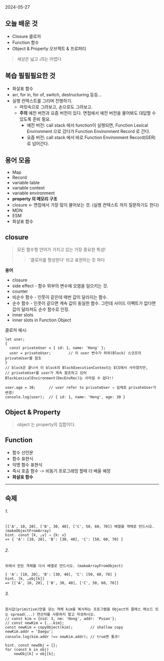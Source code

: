 2024-05-27

오늘 배운 것
---
- Closure 클로저
- Function 함수
- Object & Property 오브젝트 & 프로퍼티
>세상은 넓고 JS는 어렵다

복습 필필필요한 것
--
- 화살표 함수
- arr, for in, for of, switch, destructuring 등등... 
- 실행 컨텍스트를 그리며 진행하기.
  - 머릿속으로 그려보고, 손으로도 그려보고.
  - **주의** 예전 버전과 요즘 버전이 있다. 면접에서 예전 버전을 물어봐도 대답할 수 있도록 준비 필요.
    - 예전 버전: call stack 에서 function이 실행되면, Function Lexical Environment 으로 갔다가 Function Environment Record 로 간다. 
    - 요즘 버전: call stack 에서 바로 Function Environment Record(GER)로 넘어간다.


용어 모음
---
- Map
- Record 
- variable table 
- variable context 
- variable environment 
- **property 의 메모리 구조**
- closure <- 면접에서 가장 많이 물어보는 것. 
(실행 컨텍스트 까지 질문하기도 한다)
- MDN
- ESM
- 화살표 함수


closure
----
> 모든 함수형 언어가 가지고 있는 가장 중요한 특성!
> > '클로저를 형성한다' 라고 표현하는 듯 하다

**용어**
- closure
- side effect - 함수 외부의 변수에 오염을 일으키는 것.
- counter
- 비순수 함수 - 인풋이 같은데 매번 값이 달라지는 함수.
- 순수 함수 - 인풋이 같으면 계속 값이 동일한 함수. 그런데 사이드 이펙트가 없다면 값이 달라져도 순수 함수로 인정. 
- inner slots 
- inner slots in Function Object



클로저 예시: 
```
let user;
{
  const privateUser = { id: 1, name: 'Hong' };
  user = privateUser;        // 이 user 변수가 하위(Block) 스코프의 privateUser를 참조
} 
// block은 끝나서 이 block의 BlockExecutionContext는 ECS에서 사라졌지만,
// privateUser를 user가 계속 참조하고 있어 BlockLexicalEnvironment(DecEnvRec)는 사라질 수 없다!!

user.age = 30;      // user refer to privateUser ⇒ 실제로 privateUser가 변경!
console.log(user);  // { id: 1, name: 'Hong', age: 30 }
```


Object & Property 
-----
> object 는 property의 집합이다.


Function
-----
- 함수 선언문 
- 함수 표현식
- 익명 함수 표현식
- 즉시 호출 함수 -> 비동기 프로그래밍 할때 더 배울 예정
- **화살표 함수**

----------
숙제
---
###### 1. 
```
[['A', 10, 20], ['B', 30, 40], ['C', 50, 60, 70]] 배열을 객체로 만드시오. (makeObjectFromArray)
hint. const [k, …v] ⇒ {k: v}
=> { 'A': [10, 20], 'B': [30, 40], 'C': [50, 60, 70] }
```

###### 2.  
```
위에서 만든 객체를 다시 배열로 만드시오. (makeArrayFromObject)

{ 'A': [10, 20], 'B': [30, 40], 'C': [50, 60, 70] }
hint. [k, …obj[k]]
=> [['A', 10, 20], ['B', 30, 40], ['C', 50, 60, 70]]
```

###### 3. 
```
원시값(primitive)만을 갖는 객체 kim을 복사하는 프로그램을 Object의 클래스 메소드 또는 spread(...) 연산자를 사용하지 말고 작성하시오.
// const kim = {nid: 3, nm: 'Hong', addr: 'Pusan'};
// const newKim = {...kim};
const newKim = copyObject(kim);        // shallow copy
newKim.addr = 'Daegu';
console.log(kim.addr !== newKim.addr); // true면 통과!

hint. const newObj = {};
for (const k in obj)
	newObj[k] = obj[k];
```
